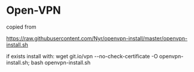 # Open-VPN
copied from

https://raw.githubusercontent.com/Nyr/openvpn-install/master/openvpn-install.sh

if exists install with:
wget git.io/vpn --no-check-certificate -O openvpn-install.sh; bash openvpn-install.sh
